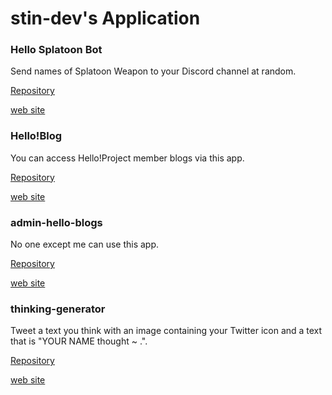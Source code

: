 # stin-dev's Application

### Hello Splatoon Bot

Send names of Splatoon Weapon to your Discord channel at random.

[Repository](https://github.com/stin-dev/hello-splatoon-bot)

[web site](https://stin-dev.github.io/hello-splatoon-bot)

### Hello!Blog

You can access Hello!Project member blogs via this app.

[Repository](https://github.com/stin-dev/hello-blog-reader)

[web site](https://hello-blogs.firebaseapp.com)

### admin-hello-blogs

No one except me can use this app.

[Repository](https://github.com/stin-dev/admin-hello-blogs)

[web site](https://admin-hello-blogs.firebaseapp.com)

### thinking-generator

Tweet a text you think with an image containing your Twitter icon and a text that is "YOUR NAME thought ~ .".

[Repository](https://github.com/stin-dev/thinking-generator)

[web site](https://thinking-generator.web.app)

